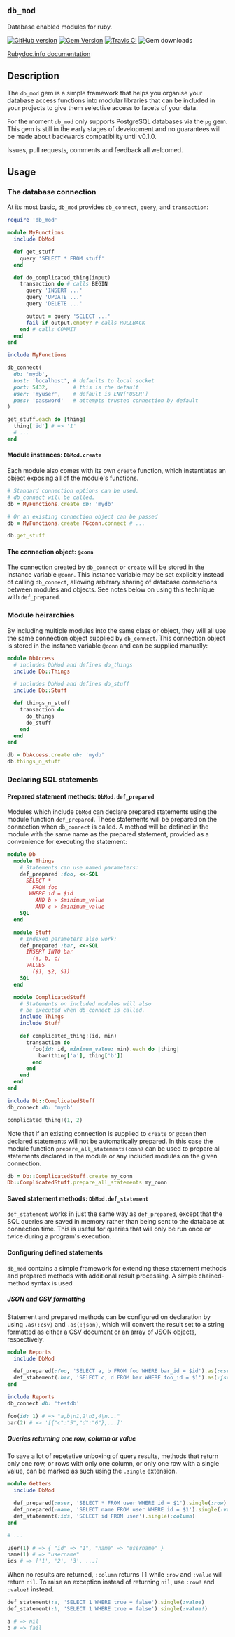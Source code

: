 ## `db_mod`

Database enabled modules for ruby.

[![GitHub version](https://badge.fury.io/gh/dslh%2Fdb_mod.svg)](https://github.com/dslh/db_mod)
[![Gem Version](https://badge.fury.io/rb/db_mod.svg)](https://rubygems.org/gems/db_mod)
[![Travis CI](https://img.shields.io/travis/dslh/db_mod/master.svg)](https://travis-ci.org/dslh/db_mod)
![Gem downloads](https://img.shields.io/gem/dt/db_mod.svg)

[Rubydoc.info documentation](http://www.rubydoc.info/gems/db_mod)

## Description

The `db_mod` gem is a simple framework that helps you organise your
database access functions into modular libraries that can be included
in your projects to give them selective access to facets of your data.

For the moment `db_mod` only supports PostgreSQL databases via the
`pg` gem. This gem is still in the early stages of development and no
guarantees will be made about backwards compatibility until v0.1.0.

Issues, pull requests, comments and feedback all welcomed.

## Usage

### The database connection

At its most basic, `db_mod` provides `db_connect`, `query`, and
`transaction`:

```ruby
require 'db_mod'

module MyFunctions
  include DbMod

  def get_stuff
    query 'SELECT * FROM stuff'
  end

  def do_complicated_thing(input)
    transaction do # calls BEGIN
      query 'INSERT ...'
      query 'UPDATE ...'
      query 'DELETE ...'

      output = query 'SELECT ...'
      fail if output.empty? # calls ROLLBACK
    end # calls COMMIT
  end
end

include MyFunctions

db_connect(
  db: 'mydb',
  host: 'localhost', # defaults to local socket
  port: 5432,        # this is the default
  user: 'myuser',    # default is ENV['USER']
  pass: 'password'   # attempts trusted connection by default
)

get_stuff.each do |thing|
  thing['id'] # => '1'
  # ...
end
```

#### Module instances: `DbMod.create`

Each module also comes with its own `create` function,
which instantiates an object exposing all of the module's functions.

```ruby
# Standard connection options can be used.
# db_connect will be called.
db = MyFunctions.create db: 'mydb'

# Or an existing connection object can be passed
db = MyFunctions.create PGconn.connect # ...

db.get_stuff
```

#### The connection object: `@conn`

The connection created by `db_connect` or `create` will be stored
in the instance variable `@conn`. This instance variable may be
set explicitly instead of calling `db_connect`, allowing arbitrary
sharing of database connections between modules and objects.
See notes below on using this technique with `def_prepared`.

### Module heirarchies

By including multiple modules into the same class or object, they
will all use the same connection object supplied by `db_connect`.
This connection object is stored in the instance variable `@conn`
and can be supplied manually:

```ruby
module DbAccess
  # includes DbMod and defines do_things
  include Db::Things

  # includes DbMod and defines do_stuff
  include Db::Stuff

  def things_n_stuff
    transaction do
      do_things
      do_stuff
    end
  end
end

db = DbAccess.create db: 'mydb'
db.things_n_stuff
```

### Declaring SQL statements

#### Prepared statement methods: `DbMod.def_prepared`

Modules which include `DbMod` can declare prepared statements
using the module function `def_prepared`. These statements will
be prepared on the connection when `db_connect` is called.
A method will be defined in the module with the same name as
the prepared statement, provided as a convenience for executing
the statement:

```ruby
module Db
  module Things
    # Statements can use named parameters:
    def_prepared :foo, <<-SQL
      SELECT *
        FROM foo
       WHERE id = $id
         AND b > $minimum_value
         AND c > $minimum_value
    SQL
  end

  module Stuff
    # Indexed parameters also work:
    def_prepared :bar, <<-SQL
      INSERT INTO bar
        (a, b, c)
      VALUES
        ($1, $2, $1)
    SQL
  end

  module ComplicatedStuff
    # Statements on included modules will also
    # be executed when db_connect is called.
    include Things
    include Stuff

    def complicated_thing!(id, min)
      transaction do
        foo(id: id, minimum_value: min).each do |thing|
          bar(thing['a'], thing['b'])
        end
      end
    end
  end
end

include Db::ComplicatedStuff
db_connect db: 'mydb'

complicated_thing!(1, 2)
```

Note that if an existing connection is supplied to `create` or `@conn`
then declared statements will not be automatically prepared. In this
case the module function `prepare_all_statements(conn)` can be used
to prepare all statements declared in the module or any included
modules on the given connection.

```ruby
db = Db::ComplicatedStuff.create my_conn
Db::ComplicatedStuff.prepare_all_statements my_conn
```

#### Saved statement methods: `DbMod.def_statement`

`def_statement` works in just the same way as `def_prepared`, except that
the SQL queries are saved in memory rather than being sent to the database
at connection time. This is useful for queries that will only be run once
or twice during a program's execution.

#### Configuring defined statements

`db_mod` contains a simple framework for extending these statement methods
and prepared methods with additional result processing. A simple
chained-method syntax is used

##### JSON and CSV formatting

Statement and prepared methods can be configured on declaration by using
`.as(:csv)` and `.as(:json)`, which will convert the result set to a string
formatted as either a CSV document or an array of JSON objects, respectively.

```ruby
module Reports
  include DbMod

  def_prepared(:foo, 'SELECT a, b FROM foo WHERE bar_id = $id').as(:csv)
  def_statement(:bar, 'SElECT c, d FROM bar WHERE foo_id = $1').as(:json)
end

include Reports
db_connect db: 'testdb'

foo(id: 1) # => "a,b\n1,2\n3,4\n..."
bar(2) # => '[{"c":"5","d":"6"},...]'
```

##### Queries returning one row, column or value

To save a lot of repetetive unboxing of query results, methods that return
only one row, or rows with only one column, or only one row with a single
value, can be marked as such using the `.single` extension.

```ruby
module Getters
  include DbMod

  def_prepared(:user, 'SELECT * FROM user WHERE id = $1').single(:row)
  def_prepared(:name, 'SELECT name FROM user WHERE id = $1').single(:value)
  def_statement(:ids, 'SELECT id FROM user').single(:column)
end

# ...

user(1) # => { "id" => "1", "name" => "username" }
name(1) # => "username"
ids # => ['1', '2', '3', ...]
```

When no results are returned, `:column` returns `[]` while  `:row` and
`:value` will return `nil`. To raise an exception instead of returning
`nil`, use `:row!` and `:value!` instead.

```ruby
def_statement(:a, 'SELECT 1 WHERE true = false').single(:value)
def_statement(:b, 'SELECT 1 WHERE true = false').single(:value!)

a # => nil
b # => fail
```
